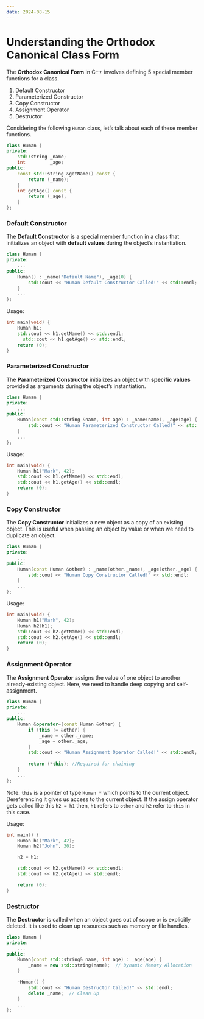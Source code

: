 ```yaml
---
date: 2024-08-15
---
```


# Understanding the Orthodox Canonical Class Form

The **Orthodox Canonical Form** in C++ involves defining 5 special member functions for a class.

1. Default Constructor
2. Parameterized Constructor
3. Copy Constructor
4. Assignment Operator
5. Destructor

Considering the following `Human` class, let’s talk about each of these member functions.

```cpp
class Human {
private:
    std::string _name;
    int         _age;
public:
    const std::string &getName() const {
        return (_name);
    }
    int getAge() const {
        return (_age);
    }
};
```

### Default Constructor

The **Default Constructor** is a special member function in a class that initializes an object with **default values** during the object’s instantiation.

```cpp
class Human {
private:
    ...
public:
    Human() : _name("Default Name"), _age(0) {
        std::cout << "Human Default Constructor Called!" << std::endl;
    }
    ...
};
```

Usage:

```cpp
int main(void) {
    Human h1;
    std::cout << h1.getName() << std::endl;
      std::cout << h1.getAge() << std::endl;
    return (0);
}
```

### Parameterized Constructor

The **Parameterized Constructor** initializes an object with **specific values** provided as arguments during the object’s instantiation.

```cpp
class Human {
private:
    ...
public:
    Human(const std::string &name, int age) : _name(name), _age(age) {
        std::cout << "Human Parameterized Constructor Called!" << std::endl;
    }
    ...
};
```

Usage:

```cpp
int main(void) {
    Human h1("Mark", 42);
    std::cout << h1.getName() << std::endl;
    std::cout << h1.getAge() << std::endl;
    return (0);
}
```

### Copy Constructor

The **Copy Constructor** initializes a new object as a copy of an existing object. This is useful when passing an object by value or when we need to duplicate an object.

```cpp
class Human {
private:
    ...
public:
    Human(const Human &other) : _name(other._name), _age(other._age) {
        std::cout << "Human Copy Constructor Called!" << std::endl;
    }
    ...
};
```

Usage:

```cpp
int main(void) {
    Human h1("Mark", 42);
    Human h2(h1);
    std::cout << h2.getName() << std::endl;
    std::cout << h2.getAge() << std::endl;
    return (0);
}
```

### Assignment Operator

The **Assignment Operator** assigns the value of one object to another already-existing object. Here, we need to handle deep copying and self-assignment.

```cpp
class Human {
private:
    ...
public:
    Human &operator=(const Human &other) {
        if (this != &other) {
            _name = other._name;
            _age = other._age;
        }
        std::cout << "Human Assignment Operator Called!" << std::endl;
      
        return (*this); //Required for chaining
    }
    ...
};
```

Note: `this` is a pointer of type `Human *` which points to the current object. Dereferencing it gives us access to the current object. If the assign operator gets called like this `h2 = h1` then, `h1` refers to `other` and `h2` refer to `this` in this case.

Usage:

```cpp
int main() {
    Human h1("Mark", 42);
    Human h2("John", 30);

    h2 = h1;

    std::cout << h2.getName() << std::endl;
    std::cout << h2.getAge() << std::endl;

    return (0);
}
```

### Destructor

The **Destructor** is called when an object goes out of scope or is explicitly deleted. It is used to clean up resources such as memory or file handles.

```cpp
class Human {
private:
    ...
public:
    Human(const std::string& name, int age) : _age(age) {
        _name = new std::string(name);  // Dynamic Memory Allocation
    }

    ~Human() {
        std::cout << "Human Destructor Called!" << std::endl;
        delete _name;  // Clean Up
    }
    ...
};
```

